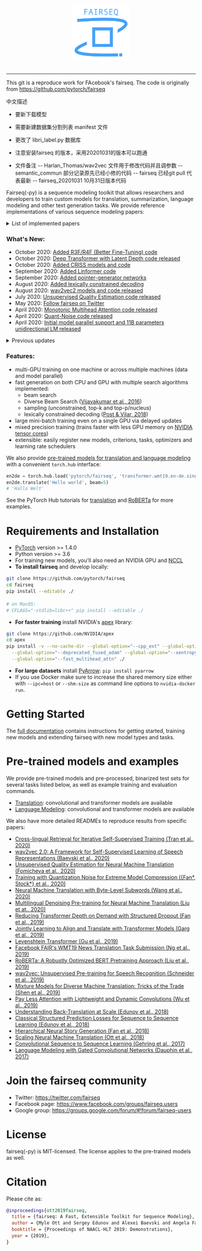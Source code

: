 <p align="center">
  <img src="docs/fairseq_logo.png" width="150">
  <br />
  <br />
  <!--
  <a href="https://github.com/pytorch/fairseq/blob/master/LICENSE"><img alt="MIT License" src="https://img.shields.io/badge/license-MIT-blue.svg" /></a>
  <a href="https://github.com/pytorch/fairseq/releases"><img alt="Latest Release" src="https://img.shields.io/github/release/pytorch/fairseq.svg" /></a>
  <a href="https://github.com/pytorch/fairseq/actions?query=workflow:build"><img alt="Build Status" src="https://github.com/pytorch/fairseq/workflows/build/badge.svg" /></a>
  <a href="https://fairseq.readthedocs.io/en/latest/?badge=latest"><img alt="Documentation Status" src="https://readthedocs.org/projects/fairseq/badge/?version=latest" /></a>
  -->
</p>

--------------------------------------------------------------------------------
This git is a reproduce work for FAcebook's fairseq. The code is originally from https://github.com/pytorch/fairseq

中文描述

- 要新下载模型
- 需要新建数据集分割列表 manifest 文件
- 更改了 libri_label.py 数据库
- 注意安装fairseq 的版本，采用20201031的版本可以跑通

- 文件备注
-- Harlan_Thomas/wav2vec 文件用于修改代码并且调参数
-- semantic_commun 部分记录原先已经小修的代码
-- fairseq 已经git pull 代表最新
-- fairseq_20201031 10月31日版本代码

Fairseq(-py) is a sequence modeling toolkit that allows researchers and
developers to train custom models for translation, summarization, language
modeling and other text generation tasks.
We provide reference implementations of various sequence modeling papers:

<details><summary>List of implemented papers</summary><p>

- **Convolutional Neural Networks (CNN)**
  - [Language Modeling with Gated Convolutional Networks (Dauphin et al., 2017)](examples/language_model/conv_lm/README.md)
  - [Convolutional Sequence to Sequence Learning (Gehring et al., 2017)](examples/conv_seq2seq/README.md)
  - [Classical Structured Prediction Losses for Sequence to Sequence Learning (Edunov et al., 2018)](https://github.com/pytorch/fairseq/tree/classic_seqlevel)
  - [Hierarchical Neural Story Generation (Fan et al., 2018)](examples/stories/README.md)
  - [wav2vec: Unsupervised Pre-training for Speech Recognition (Schneider et al., 2019)](examples/wav2vec/README.md)
- **LightConv and DynamicConv models**
  - [Pay Less Attention with Lightweight and Dynamic Convolutions (Wu et al., 2019)](examples/pay_less_attention_paper/README.md)
- **Long Short-Term Memory (LSTM) networks**
  - Effective Approaches to Attention-based Neural Machine Translation (Luong et al., 2015)
- **Transformer (self-attention) networks**
  - Attention Is All You Need (Vaswani et al., 2017)
  - [Scaling Neural Machine Translation (Ott et al., 2018)](examples/scaling_nmt/README.md)
  - [Understanding Back-Translation at Scale (Edunov et al., 2018)](examples/backtranslation/README.md)
  - [Adaptive Input Representations for Neural Language Modeling (Baevski and Auli, 2018)](examples/language_model/transformer_lm/README.md)
  - [Lexically constrained decoding with dynamic beam allocation (Post & Vilar, 2018)](examples/constrained_decoding/README.md)
  - [Mixture Models for Diverse Machine Translation: Tricks of the Trade (Shen et al., 2019)](examples/translation_moe/README.md)
  - [RoBERTa: A Robustly Optimized BERT Pretraining Approach (Liu et al., 2019)](examples/roberta/README.md)
  - [Facebook FAIR's WMT19 News Translation Task Submission (Ng et al., 2019)](examples/wmt19/README.md)
  - [Jointly Learning to Align and Translate with Transformer Models (Garg et al., 2019)](examples/joint_alignment_translation/README.md )
  - [Multilingual Denoising Pre-training for Neural Machine Translation (Liu et at., 2020)](examples/mbart/README.md)
  - [Neural Machine Translation with Byte-Level Subwords (Wang et al., 2020)](examples/byte_level_bpe/README.md)
  - [Unsupervised Quality Estimation for Neural Machine Translation (Fomicheva et al., 2020)](examples/unsupervised_quality_estimation/README.md)
  - [wav2vec 2.0: A Framework for Self-Supervised Learning of Speech Representations (Baevski et al., 2020)](examples/wav2vec/README.md)
  - [Generating Medical Reports from Patient-Doctor Conversations Using Sequence-to-Sequence Models (Enarvi et al., 2020)](examples/pointer_generator/README.md)
  - [Linformer: Self-Attention with Linear Complexity (Wang et al., 2020)](examples/linformer/README.md)
  - [Cross-lingual Retrieval for Iterative Self-Supervised Training (Tran et al., 2020)](examples/criss/README.md)
  - [Deep Transformers with Latent Depth (Li et al., 2020)](examples/latent_depth/README.md)
- **Non-autoregressive Transformers**
  - Non-Autoregressive Neural Machine Translation (Gu et al., 2017)
  - Deterministic Non-Autoregressive Neural Sequence Modeling by Iterative Refinement (Lee et al. 2018)
  - Insertion Transformer: Flexible Sequence Generation via Insertion Operations (Stern et al. 2019)
  - Mask-Predict: Parallel Decoding of Conditional Masked Language Models (Ghazvininejad et al., 2019)
  - [Levenshtein Transformer (Gu et al., 2019)](examples/nonautoregressive_translation/README.md)
- **Finetuning**
  - [Better Fine-Tuning by Reducing Representational Collapse (Aghajanyan et al. 2020)](examples/rxf/README.md)

</p></details>

### What's New:

- October 2020: [Added R3F/R4F (Better Fine-Tuning) code](examples/rxf/README.md)
- October 2020: [Deep Transformer with Latent Depth code released](examples/latent_depth/README.md)
- October 2020: [Added CRISS models and code](examples/criss/README.md)
- September 2020: [Added Linformer code](examples/linformer/README.md)
- September 2020: [Added pointer-generator networks](examples/pointer_generator/README.md)
- August 2020: [Added lexically constrained decoding](examples/constrained_decoding/README.md)
- August 2020: [wav2vec2 models and code released](examples/wav2vec/README.md)
- July 2020: [Unsupervised Quality Estimation code released](examples/unsupervised_quality_estimation/README.md)
- May 2020: [Follow fairseq on Twitter](https://twitter.com/fairseq)
- April 2020: [Monotonic Multihead Attention code released](examples/simultaneous_translation/README.md)
- April 2020: [Quant-Noise code released](examples/quant_noise/README.md)
- April 2020: [Initial model parallel support and 11B parameters unidirectional LM released](examples/megatron_11b/README.md)
<details><summary>Previous updates</summary><p>

- March 2020: [Byte-level BPE code released](examples/byte_level_bpe/README.md)
- February 2020: [mBART model and code released](examples/mbart/README.md)
- February 2020: [Added tutorial for back-translation](https://github.com/pytorch/fairseq/tree/master/examples/backtranslation#training-your-own-model-wmt18-english-german)
- December 2019: [fairseq 0.9.0 released](https://github.com/pytorch/fairseq/releases/tag/v0.9.0)
- November 2019: [VizSeq released (a visual analysis toolkit for evaluating fairseq models)](https://facebookresearch.github.io/vizseq/docs/getting_started/fairseq_example)
- November 2019: [CamemBERT model and code released](examples/camembert/README.md)
- November 2019: [BART model and code released](examples/bart/README.md)
- November 2019: [XLM-R models and code released](examples/xlmr/README.md)
- September 2019: [Nonautoregressive translation code released](examples/nonautoregressive_translation/README.md)
- August 2019: [WMT'19 models released](examples/wmt19/README.md)
- July 2019: fairseq relicensed under MIT license
- July 2019: [RoBERTa models and code released](examples/roberta/README.md)
- June 2019: [wav2vec models and code released](examples/wav2vec/README.md)

</p></details>

### Features:

- multi-GPU training on one machine or across multiple machines (data and model parallel)
- fast generation on both CPU and GPU with multiple search algorithms implemented:
  - beam search
  - Diverse Beam Search ([Vijayakumar et al., 2016](https://arxiv.org/abs/1610.02424))
  - sampling (unconstrained, top-k and top-p/nucleus)
  - lexically constrained decoding ([Post & Vilar, 2018](examples/constrained_decoding/README.md))
- large mini-batch training even on a single GPU via delayed updates
- mixed precision training (trains faster with less GPU memory on [NVIDIA tensor cores](https://developer.nvidia.com/tensor-cores))
- extensible: easily register new models, criterions, tasks, optimizers and learning rate schedulers

We also provide [pre-trained models for translation and language modeling](#pre-trained-models-and-examples)
with a convenient `torch.hub` interface:
```python
en2de = torch.hub.load('pytorch/fairseq', 'transformer.wmt19.en-de.single_model')
en2de.translate('Hello world', beam=5)
# 'Hallo Welt'
```
See the PyTorch Hub tutorials for [translation](https://pytorch.org/hub/pytorch_fairseq_translation/)
and [RoBERTa](https://pytorch.org/hub/pytorch_fairseq_roberta/) for more examples.

# Requirements and Installation

* [PyTorch](http://pytorch.org/) version >= 1.4.0
* Python version >= 3.6
* For training new models, you'll also need an NVIDIA GPU and [NCCL](https://github.com/NVIDIA/nccl)
* **To install fairseq** and develop locally:
```bash
git clone https://github.com/pytorch/fairseq
cd fairseq
pip install --editable ./

# on MacOS:
# CFLAGS="-stdlib=libc++" pip install --editable ./
```
* **For faster training** install NVIDIA's [apex](https://github.com/NVIDIA/apex) library:
```bash
git clone https://github.com/NVIDIA/apex
cd apex
pip install -v --no-cache-dir --global-option="--cpp_ext" --global-option="--cuda_ext" \
  --global-option="--deprecated_fused_adam" --global-option="--xentropy" \
  --global-option="--fast_multihead_attn" ./
```
* **For large datasets** install [PyArrow](https://arrow.apache.org/docs/python/install.html#using-pip): `pip install pyarrow`
* If you use Docker make sure to increase the shared memory size either with
`--ipc=host` or `--shm-size` as command line options to `nvidia-docker run`.


# Getting Started

The [full documentation](https://fairseq.readthedocs.io/) contains instructions
for getting started, training new models and extending fairseq with new model
types and tasks.

# Pre-trained models and examples

We provide pre-trained models and pre-processed, binarized test sets for several tasks listed below,
as well as example training and evaluation commands.

- [Translation](examples/translation/README.md): convolutional and transformer models are available
- [Language Modeling](examples/language_model/README.md): convolutional and transformer models are available

We also have more detailed READMEs to reproduce results from specific papers:
- [Cross-lingual Retrieval for Iterative Self-Supervised Training (Tran et al., 2020)](examples/criss/README.md)
- [wav2vec 2.0: A Framework for Self-Supervised Learning of Speech Representations (Baevski et al., 2020)](examples/wav2vec/README.md)
- [Unsupervised Quality Estimation for Neural Machine Translation (Fomicheva et al., 2020)](examples/unsupervised_quality_estimation/README.md)
- [Training with Quantization Noise for Extreme Model Compression ({Fan*, Stock*} et al., 2020)](examples/quant_noise/README.md)
- [Neural Machine Translation with Byte-Level Subwords (Wang et al., 2020)](examples/byte_level_bpe/README.md)
- [Multilingual Denoising Pre-training for Neural Machine Translation (Liu et at., 2020)](examples/mbart/README.md)
- [Reducing Transformer Depth on Demand with Structured Dropout (Fan et al., 2019)](examples/layerdrop/README.md)
- [Jointly Learning to Align and Translate with Transformer Models (Garg et al., 2019)](examples/joint_alignment_translation/README.md)
- [Levenshtein Transformer (Gu et al., 2019)](examples/nonautoregressive_translation/README.md)
- [Facebook FAIR's WMT19 News Translation Task Submission (Ng et al., 2019)](examples/wmt19/README.md)
- [RoBERTa: A Robustly Optimized BERT Pretraining Approach (Liu et al., 2019)](examples/roberta/README.md)
- [wav2vec: Unsupervised Pre-training for Speech Recognition (Schneider et al., 2019)](examples/wav2vec/README.md)
- [Mixture Models for Diverse Machine Translation: Tricks of the Trade (Shen et al., 2019)](examples/translation_moe/README.md)
- [Pay Less Attention with Lightweight and Dynamic Convolutions (Wu et al., 2019)](examples/pay_less_attention_paper/README.md)
- [Understanding Back-Translation at Scale (Edunov et al., 2018)](examples/backtranslation/README.md)
- [Classical Structured Prediction Losses for Sequence to Sequence Learning (Edunov et al., 2018)](https://github.com/pytorch/fairseq/tree/classic_seqlevel)
- [Hierarchical Neural Story Generation (Fan et al., 2018)](examples/stories/README.md)
- [Scaling Neural Machine Translation (Ott et al., 2018)](examples/scaling_nmt/README.md)
- [Convolutional Sequence to Sequence Learning (Gehring et al., 2017)](examples/conv_seq2seq/README.md)
- [Language Modeling with Gated Convolutional Networks (Dauphin et al., 2017)](examples/language_model/conv_lm/README.md)

# Join the fairseq community

* Twitter: https://twitter.com/fairseq
* Facebook page: https://www.facebook.com/groups/fairseq.users
* Google group: https://groups.google.com/forum/#!forum/fairseq-users

# License

fairseq(-py) is MIT-licensed.
The license applies to the pre-trained models as well.

# Citation

Please cite as:

```bibtex
@inproceedings{ott2019fairseq,
  title = {fairseq: A Fast, Extensible Toolkit for Sequence Modeling},
  author = {Myle Ott and Sergey Edunov and Alexei Baevski and Angela Fan and Sam Gross and Nathan Ng and David Grangier and Michael Auli},
  booktitle = {Proceedings of NAACL-HLT 2019: Demonstrations},
  year = {2019},
}
```
